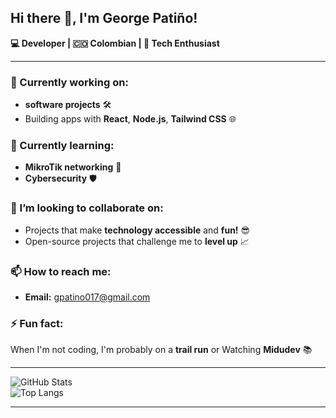 ## Hi there 👋, I'm George Patiño!  
**💻 Developer | 🇨🇴 Colombian | 🚀 Tech Enthusiast**  

---

### 🔭 Currently working on: 
- **software projects** 🛠️
- Building apps with **React**, **Node.js**, **Tailwind CSS** 🌐

### 🌱 Currently learning: 
- **MikroTik networking** 📡
- **Cybersecurity** 🛡️

### 👯 I’m looking to collaborate on:
- Projects that make **technology accessible** and **fun!** 😎
- Open-source projects that challenge me to **level up** 📈

### 📫 How to reach me: 
- **Email:** gpatino017@gmail.com 

### ⚡ Fun fact:
When I'm not coding, I'm probably on a **trail run** or Watching **Midudev** 📚

---

![GitHub Stats](https://github-readme-stats.vercel.app/api?username=patgeo117&show_icons=true&theme=radical)  
![Top Langs](https://github-readme-stats.vercel.app/api/top-langs/?username=patgeo117&layout=compact&theme=radical)

---

